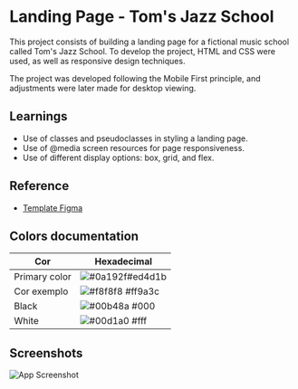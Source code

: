 
# Landing Page - Tom's Jazz School

This project consists of building a landing page for a fictional music school called Tom's Jazz School. To develop the project, HTML and CSS were used, as well as responsive design techniques. 

The project was developed following the Mobile First principle, and adjustments were later made for desktop viewing.


## Learnings

- Use of classes and pseudoclasses in styling a landing page.
- Use of @media screen resources for page responsiveness.
- Use of different display options: box, grid, and flex.


## Reference

 - [Template Figma](https://www.figma.com/file/76GJ4uK7PyKeAo6dcpVyjA/Tom's-Jazz-School?node-id=0%3A1)


## Colors documentation

| Cor               | Hexadecimal                                                |
| ----------------- | ---------------------------------------------------------------- |
| Primary color       | ![#0a192f](https://via.placeholder.com/10/ed4d1b?text=+)#ed4d1b |
| Cor exemplo       | ![#f8f8f8](https://via.placeholder.com/10/ff9a3c?text=+) #ff9a3c |
| Black       | ![#00b48a](https://via.placeholder.com/10/000?text=+) #000 |
| White      | ![#00d1a0](https://via.placeholder.com/10/fff?text=+) #fff |


## Screenshots

![App Screenshot](https://via.placeholder.com/468x300?text=App+Screenshot+Here)


